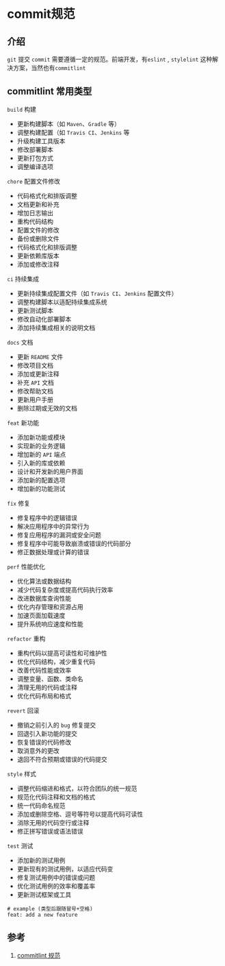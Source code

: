 # commit规范

## 介绍
`git` 提交 `commit` 需要遵循一定的规范。前端开发，有`eslint` , `stylelint` 这种解决方案，当然也有`commitlint`

## commitlint 常用类型
`build` 构建

- 更新构建脚本（如 `Maven`、`Gradle` 等）
- 调整构建配置（如 `Travis CI`、`Jenkins` 等
- 升级构建工具版本
- 修改部署脚本
- 更新打包方式
- 调整编译选项

`chore` 配置文件修改

- 代码格式化和排版调整
- 文档更新和补充
- 增加日志输出
- 重构代码结构
- 配置文件的修改
- 备份或删除文件
- 代码格式化和排版调整
- 更新依赖库版本
- 添加或修改注释

`ci` 持续集成

- 更新持续集成配置文件（如 `Travis CI`、`Jenkins` 配置文件）
- 调整构建脚本以适配持续集成系统
- 更新测试脚本
- 修改自动化部署脚本
- 添加持续集成相关的说明文档

`docs` 文档

- 更新 `README` 文件
- 修改项目文档
- 添加或更新注释
- 补充 `API` 文档
- 修改帮助文档
- 更新用户手册
- 删除过期或无效的文档

`feat` 新功能

- 添加新功能或模块
- 实现新的业务逻辑
- 增加新的 `API` 端点
- 引入新的库或依赖
- 设计和开发新的用户界面
- 添加新的配置选项
- 增加新的功能测试

`fix` 修复

- 修复程序中的逻辑错误
- 解决应用程序中的异常行为
- 修复应用程序的漏洞或安全问题
- 修复程序中可能导致崩溃或错误的代码部分
- 修正数据处理或计算的错误

`perf` 性能优化

- 优化算法或数据结构
- 减少代码复杂度或提高代码执行效率
- 改进数据库查询性能
- 优化内存管理和资源占用
- 加速页面加载速度
- 提升系统响应速度和性能

`refactor` 重构

- 重构代码以提高可读性和可维护性
- 优化代码结构，减少重复代码
- 改善代码性能或效率
- 调整变量、函数、类命名
- 清理无用的代码或注释
- 优化代码布局和格式

`revert` 回滚

- 撤销之前引入的 `bug` 修复提交
- 回退引入新功能的提交
- 恢复错误的代码修改
- 取消意外的更改
- 退回不符合预期或错误的代码提交

`style` 样式

- 调整代码缩进和格式，以符合团队的统一规范
- 规范化代码注释和文档的格式
- 统一代码命名规范
- 添加或删除空格、逗号等符号以提高代码可读性
- 消除无用的代码空行或注释
- 修正拼写错误或语法错误

`test` 测试

- 添加新的测试用例
- 更新现有的测试用例，以适应代码变
- 修复测试用例中的错误或问题
- 优化测试用例的效率和覆盖率
- 更新测试框架或工具

```SHELL
# example (类型后跟随冒号+空格)
feat: add a new feature
```


## 参考
1. [commitlint 规范](https://github.com/conventional-changelog/commitlint 'commitlint 规范')
